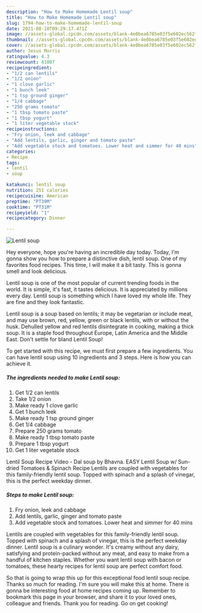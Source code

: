 ```yaml
---
description: "How to Make Homemade Lentil soup"
title: "How to Make Homemade Lentil soup"
slug: 1794-how-to-make-homemade-lentil-soup
date: 2021-08-10T09:29:17.471Z
image: //assets-global.cpcdn.com/assets/blank-4e0bea6785e03f5e602ec562f230caae08da540cada707380b4fe1bbebba43da.png
thumbnail: //assets-global.cpcdn.com/assets/blank-4e0bea6785e03f5e602ec562f230caae08da540cada707380b4fe1bbebba43da.png
cover: //assets-global.cpcdn.com/assets/blank-4e0bea6785e03f5e602ec562f230caae08da540cada707380b4fe1bbebba43da.png
author: Jesus Morris
ratingvalue: 4.3
reviewcount: 41007
recipeingredient:
- "1/2 can lentils"
- "1/2 onion"
- "1 clove garlic"
- "1 bunch leek"
- "1 tsp ground ginger"
- "1/4 cabbage"
- "250 grams tomato"
- "1 tbsp tomato paste"
- "1 tbsp yogurt"
- "1 liter vegetable stock"
recipeinstructions:
- "Fry onion, leek and cabbage"
- "Add lentils, garlic, ginger and tomato paste"
- "Add vegetable stock and tomatoes. Lower heat and simmer for 40 mins"
categories:
- Recipe
tags:
- lentil
- soup

katakunci: lentil soup 
nutrition: 251 calories
recipecuisine: American
preptime: "PT39M"
cooktime: "PT31M"
recipeyield: "1"
recipecategory: Dinner

---
```



![Lentil soup](//assets-global.cpcdn.com/assets/blank-4e0bea6785e03f5e602ec562f230caae08da540cada707380b4fe1bbebba43da.png)

Hey everyone, hope you're having an incredible day today. Today, I'm gonna show you how to prepare a distinctive dish, lentil soup. One of my favorites food recipes. This time, I will make it a bit tasty. This is gonna smell and look delicious.

Lentil soup is one of the most popular of current trending foods in the world. It is simple, it's fast, it tastes delicious. It is appreciated by millions every day. Lentil soup is something which I have loved my whole life. They are fine and they look fantastic.

Lentil soup is a soup based on lentils; it may be vegetarian or include meat, and may use brown, red, yellow, green or black lentils, with or without the husk. Dehulled yellow and red lentils disintegrate in cooking, making a thick soup. It is a staple food throughout Europe, Latin America and the Middle East. Don&#39;t settle for bland Lentil Soup!


To get started with this recipe, we must first prepare a few ingredients. You can have lentil soup using 10 ingredients and 3 steps. Here is how you can achieve it.

<!--inarticleads1-->

##### The ingredients needed to make Lentil soup:

1. Get 1/2 can lentils
1. Take 1/2 onion
1. Make ready 1 clove garlic
1. Get 1 bunch leek
1. Make ready 1 tsp ground ginger
1. Get 1/4 cabbage
1. Prepare 250 grams tomato
1. Make ready 1 tbsp tomato paste
1. Prepare 1 tbsp yogurt
1. Get 1 liter vegetable stock


Lentil Soup Recipe Video - Dal soup by Bhavna. EASY Lentil Soup w/ Sun-dried Tomatoes &amp; Spinach Recipe Lentils are coupled with vegetables for this family-friendly lentil soup. Topped with spinach and a splash of vinegar, this is the perfect weekday dinner. 

<!--inarticleads2-->

##### Steps to make Lentil soup:

1. Fry onion, leek and cabbage
1. Add lentils, garlic, ginger and tomato paste
1. Add vegetable stock and tomatoes. Lower heat and simmer for 40 mins


Lentils are coupled with vegetables for this family-friendly lentil soup. Topped with spinach and a splash of vinegar, this is the perfect weekday dinner. Lentil soup is a culinary wonder. It&#39;s creamy without any dairy, satisfying and protein-packed without any meat, and easy to make from a handful of kitchen staples. Whether you want lentil soup with bacon or tomatoes, these hearty recipes for lentil soup are perfect comfort food. 

So that is going to wrap this up for this exceptional food lentil soup recipe. Thanks so much for reading. I'm sure you will make this at home. There is gonna be interesting food at home recipes coming up. Remember to bookmark this page in your browser, and share it to your loved ones, colleague and friends. Thank you for reading. Go on get cooking!
